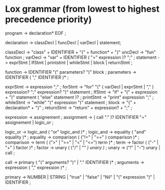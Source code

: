 # Lox grammar (from lowest to highest precedence priority)

program -> declaration* EOF ;

declaration -> classDecl | funcDecl | varDecl | statement;

classDecl -> "class" + IDENTIFIER + "{" + function* + "}"
uncDecl -> "fun" function ;
varDecl -> "var" + IDENTIFIER ( "=" expression )? ";" ;
statement -> exprStmt | IfStmt | printstmt | whileStmt | block | returnStmt ;

function -> IDENTIFIER "(" parameters? ")" block ;
parameters -> IDENTIFIER ( "," IDENTIFIER )* ;

exprStmt -> expression ";" ;
forStmt -> "for" "(" ( varDecl | exprStmt | "," ) expression? ";" expression? ")" statement ;
IfStmt -> "if" + "(" + expression + ")" statement ( "else" statement )? ;
printStmt -> "print" expression ";" ;
whileStmt -> "while" "(" expression ")" statement ;
block -> "{" + declaration* + "}" ;
returnStmt -> "return" + expression? + ";" ;

expression -> assignement ;
assignment -> ( call "." )? IDENTIFIER "=" assignement | logic_or ;

logic_or -> logic_and ( "or" logic_and )* ;
logic_and -> equality ( "and" equality )* ;
equality -> comparison ( ("!=" | "==" ) comparison )* ;
comparison -> term ( (">" | ">=" | "<" | "<=") term )* ;
term -> factor ( ("-" | "+" ) factor )* ;
factor -> unary ( ("/" | "*" ) unary )* ;
unary -> ("!" | "-") unary | call ;

call -> primary ( "(" arguments? ")" | "." IDENTIFIER )* ;
arguments -> expression ( "," expression )* ;

primary -> NUMBER | STRING | "true" | "false" | "Nil" | "(" expression ")" | IDENTIFIER ;
